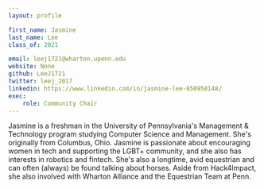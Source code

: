 ```yaml
---
layout: profile

first_name: Jasmine
last_name: Lee
class_of: 2021

email: leej1721@wharton.upenn.edu
website: None
github: LeeJ1721
twitter: leej_2017
linkedin: https://www.linkedin.com/in/jasmine-lee-650958148/
exec:
    role: Community Chair
---
```

Jasmine is a freshman in the University of Pennsylvania's Management & Technology program studying Computer Science and Management. She's originally from Columbus, Ohio. Jasmine is passionate about encouraging women in tech and supporting the LGBT+ community, and she also has interests in robotics and fintech. She's also a longtime, avid equestrian and can often (always) be found talking about horses. Aside from Hack4Impact, she also involved with Wharton Alliance and the Equestrian Team at Penn.
